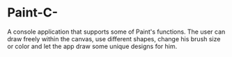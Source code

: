 # Paint-C-
A console application that supports some of Paint's functions. The user can draw freely within the canvas, use different shapes, change his brush size or color and let the app draw some unique designs for him.
